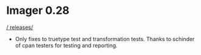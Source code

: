 # Imager 0.28

[ / ](..) [releases/](./)

- Only fixes to truetype test and transformation tests.  Thanks to schinder of cpan testers for testing and reporting.